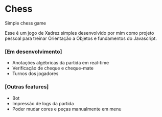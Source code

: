 # Chess
Simple chess game

Esse é um jogo de Xadrez simples desenvolvido por mim como projeto pessoal para treinar Orientação a Objetos e fundamentos do Javascript.

### [Em desenvolvimento]
- Anotações algébricas da partida em real-time
- Verificação de cheque e cheque-mate
- Turnos dos jogadores

### [Outras features]
- Bot
- Impressão de logs da partida
- Poder mudar cores e peças manualmente em menu
